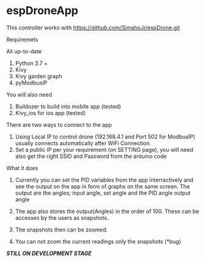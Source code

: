 # espDroneApp

This controller works with https://github.com/SimahoJr/espDrone.git

Requiremets

All up-to-date
1. Python 3.7 +
2. Kivy
3. Kivy garden graph
4. pyModbusIP

You will also need
1. Buildozer to build into mobile app (tested)
2. Kivy_ios for ios app (tested)

There are two ways to connect to the app
1. Using Local IP to control drone (192.168.4.1 and Port 502 for ModbusIP) usually connects automatically
after WiFi Connection.
2. Set a public IP per your requirement (on SETTING page), you will need also get the right SSID and Password from 
the arduino code

What it does
1. Currently you can set the PID variables from the app interractively and see the output on the app in form of graphs on the same screen. 
The output are the angles; input angle, set angle and the PID angle output angle

2. The app also stores the output(Angles) in the order of 100. These can be accesses by the users as snapshots.

3. The snapshots then can be zoomed.

4. You can not zoom the current readings only the snapshots (*bug)

***STILL ON DEVELOPMENT STAGE***
